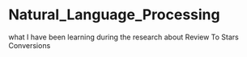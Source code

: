 # Natural_Language_Processing
what I have been learning during the research about Review To Stars Conversions

